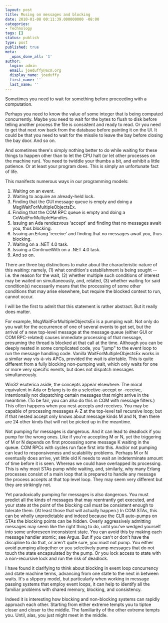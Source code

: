 ```yaml
---
layout: post
title: Musing on messages and blocking
date: 2010-01-08 00:11:39.000000000 -08:00
categories:
- Technology
tags: []
status: publish
type: post
published: true
meta:
  _wpas_done_all: '1'
author:
  login: admin
  email: joeduffy@acm.org
  display_name: joeduffy
  first_name: ''
  last_name: ''
---
```

Sometimes you need to wait for something before proceeding with a computation.

Perhaps you need to know the value of some integer that is being computed concurrently.
Maybe you need to wait for the bytes to flush to disk before telling another process
the file is consistent and ready to read.  Or you need to get that next row
back from the database before painting it on the UI.  It could be that you need
to wait for the missile to leave the bay before closing the bay door.  And so
on.

And sometimes there's simply nothing better to do while waiting for these things
to happen other than to let the CPU halt (or let other processes on the machine run).
You need to twiddle your thumbs a bit, and exhibit a little patience.  Or at
least your program does.  This is simply an unfortunate fact of life.

This manifests numerous ways in our programming models:

1. Waiting on an event.
2. Waiting to acquire an already-held lock.
3. Finding that the GUI message queue is empty and doing a MsgWaitForMultipleObjectsEx.
4. Finding that the COM RPC queue is empty and doing a CoWaitForMultipleHandles.
5. Issuing an Ada rendezvous 'accept' and finding that no messages await you, thus blocking.
6. Issuing an Erlang 'receive' and finding that no messages await you, thus blocking.
7. Waiting on a .NET 4.0 task.
8. Issuing a ContinueWith on a .NET 4.0 task.
9. And so on.

There are three big distinctions to make about the characteristic nature
of this waiting: namely, (1) what condition's establishment is being sought
-- i.e. the reason for the wait, (2) whether multiple such conditions of interest
may be waited on simultaneously, and, related, (3) whether waiting for said condition(s)
necessarily means that the processing of some other conditions that may arise elsewhere,
but require the blocked context to run, cannot occur.

I will be the first to admit that this statement is rather abstract.  But it
really does matter.

For example, MsgWaitForMultipleObjectsEx is a pumping wait.  Not only do you
wait for the occurrence of one of several events to get set, but the arrival
of a new top-level message at the message queue (either GUI or COM RPC-related) causes
immediate processing of that message, presuming the thread is blocked at that call
at the time.  Although you can be deeply nested in some complicated code, you
"jump" to the event loop to run the message handling code.  Vanilla WaitForMultipleObjectsEx
works in a similar way vis-à-vis APCs, provided the wait is alertable.  This
is quite different from a fully blocking non-pumping wait, which only waits for one
or more very specific events, but does not dispatch messages simultaneously.

Win32 esoterica aside, the concepts appear elsewhere.  The moral equivalent
in Ada or Erlang is to do a selective-accept or -receive, intentionally not dispatching
certain messages that might arrive in the meantime.  (To be fair, you can also
do this in COM with message filters.)  This often happens when you nest accepts
and receives.  You may be capable of processing messages A-Z at the top-level
tail recursive loop; but if that nested accept only knows about message kinds M and
N, then there are 24 other kinds that will not be picked up in the meantime.

Not pumping for messages is dangerous.  And it can lead to deadlock if you pump
for the wrong ones.  Like if you're accepting M or N, yet the triggering of
M or N depends on first processing some message K waiting in the queue.  COM
RPCs with cycles run face first into this.  And/or not pumping can lead to responsiveness
and scalability problems.  Perhaps M or N eventually does arrive, yet little
old K needs to wait an indeterminate amount of time before it is seen.  Whereas
we could have overlapped its processing.  This is why most STAs pump while waiting,
and, similarly, why many Erlang processes consist of a main loop that is prepared
to handle any message the process accepts at that top level loop.  They may
seem very different but they are strikingly not.

Yet paradoxically pumping for messages is also dangerous.  You must predict
all the kinds of messages that may reentrantly get executed, and your state at the
point of the blocking call must be consistent enough to tolerate them.  (At
least those that will actually happen.)  In COM STAs, this can be wholly unpredictable
and indeed because the CLR auto-pumps on STAs the blocking points can be hidden.
Overly aggressively admitting messages may seem like the right thing to do, until
you've wedged yourself into some unforeseen inconsistent state.  You can avoid
this by making each message handler atomic; see Argus.  But if you can't or
don't have the discipline to do that, or aren't quite sure, you must not pump.
You either avoid pumping altogether or you selectively pump messages that do
not touch the state encapsulated by the pump.  Or you lock access to state with
a non-recursive lock and run the risk of deadlock.

I have found it clarifying to think about blocking in event loop concurrency
and state machine terms, advancing from one state to the next in between waits.
It's a slippery model, but particularly when working in message passing systems
that employ event loops, it can help to identify all the familiar problems with shared
memory, blocking, and consistency.

Indeed it is interesting how blocking and non-blocking systems can rapidly approach
each other.  Starting from either extreme tempts you to tiptoe closer and closer
to the middle.  The familiarity of the other extreme tempts you.  Until,
alas, you just might meet in the middle.

